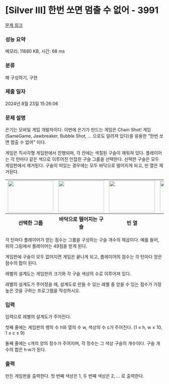 # [Silver III] 한번 쏘면 멈출 수 없어 - 3991 

[문제 링크](https://www.acmicpc.net/problem/3991) 

### 성능 요약

메모리: 11680 KB, 시간: 68 ms

### 분류

해 구성하기, 구현

### 제출 일자

2024년 8월 23일 15:26:06

### 문제 설명

<p>은기는 모바일 게임 개발자이다. 이번에 은기가 만드는 게임은 Chain Shot! 게임 (SameGame, Jawbreaker, Bubble Shot, ... 으로도 알려져 있다)을 응용한 "한번 쏘면 멈출 수 없어" 이다.</p>

<p>게임은 직사각형 게임판에서 진행되며, 각 칸에는 색칠된 구슬이 채워져 있다. 플레이어는 각 턴마다 같은 색으로 이루어진 인접한 구슬 그룹을 선택한다. 선택한 구슬은 모두 게임판에서 제거된다. 구슬이 떠있는 경우에는 모두 바닥으로 떨어지게 되고, 빈 열은 제거된다.</p>

<table class="table table-bordered td-center th-center" style="width:100%;">
	<tbody>
		<tr>
			<td><img alt="" src="https://upload.acmicpc.net/0de1c91f-73ee-4267-abe3-92ac506ccd84/-/crop/290x202/0,0/-/preview/" style="width: 145px; height: 101px;"></td>
			<td><img alt="" src="https://upload.acmicpc.net/0de1c91f-73ee-4267-abe3-92ac506ccd84/-/crop/289x202/318,0/-/preview/" style="width: 145px; height: 101px;"></td>
			<td><img alt="" src="https://upload.acmicpc.net/0de1c91f-73ee-4267-abe3-92ac506ccd84/-/crop/291x202/634,0/-/preview/" style="width: 146px; height: 101px;"></td>
			<td><img alt="" src="https://upload.acmicpc.net/0de1c91f-73ee-4267-abe3-92ac506ccd84/-/crop/246x202/946,0/-/preview/" style="width: 123px; height: 101px;"></td>
		</tr>
	</tbody>
	<tfoot>
		<tr>
			<th>선택한 그룹</th>
			<th>바닥으로 떨어지는 구슬</th>
			<th>빈 열</th>
			<th>최종 상태</th>
		</tr>
	</tfoot>
</table>

<p>각 턴마다 플레이어가 얻는 점수는 그룹을 구성하는 구슬 개수의 제곱이다. 예를 들어, 위의 그림에서 플레이어는 49점을 받게 된다.</p>

<p>게임판에 구슬이 모두 없어지면 게임은 끝나게 되고, 플레이어의 점수는 각 턴마다 얻은 점수의 합이 된다.</p>

<p>레벨의 설계도는 게임판의 크기와 각 구슬 색상의 수로 이루어져 있다.</p>

<p>레벨의 설계도가 주어졌을 때, 설계도로 만들 수 있는 레벨 중 얻을 수 있는 점수가 가장 높은 것을 구하는 프로그램을 작성하시오. </p>

### 입력 

 <p>입력으로 레벨의 설계도가 주어진다.</p>

<p>첫째 줄에는 게임판의 행의 수 h와 열의 수 w, 색상의 수 c가 주어진다. (1 ≤ h, w ≤ 10, 1 ≤ c ≤ 9)</p>

<p>둘째 줄에는 c개의 양의 정수가 주어지며, 각 정수는 그 색상 구슬의 개수이다. 구슬 개수의 합은 h·w가 된다.</p>

### 출력 

 <p>만든 게임판을 출력한다. 첫 번째 색상은 1, 두 번째 색상은 2, ... 로 출력한다.</p>

